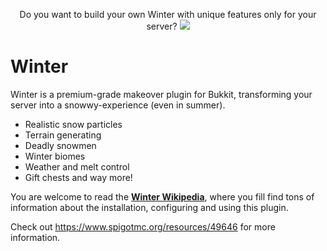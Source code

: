 <p align="center">
  Do you want to build your own Winter with unique features only for your server?
  <a href="https://mineacademy.org/gh-join">
    <img src="https://i.imgur.com/SuIyaDV.png" />
  </a>
</p>

# Winter
Winter is a premium-grade makeover plugin for Bukkit, transforming your server into a snowwy-experience (even in summer).

* Realistic snow particles
* Terrain generating
* Deadly snowmen
* Winter biomes
* Weather and melt control
* Gift chests and way more!

You are welcome to read the **[Winter Wikipedia](https://github.com/kangarko/Winter/wiki)**, where you fill find tons of information about the installation, configuring and using this plugin.

Check out https://www.spigotmc.org/resources/49646 for more information.
